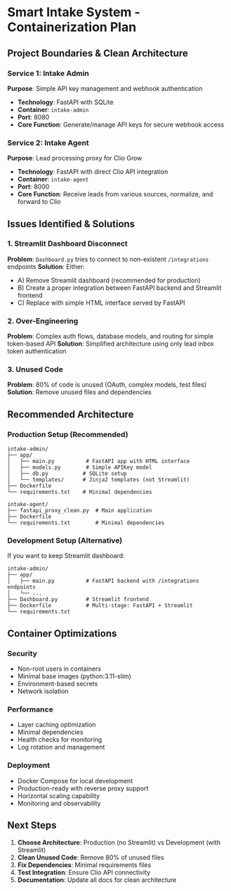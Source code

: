 # Smart Intake System - Containerization Plan

## Project Boundaries & Clean Architecture

### Service 1: Intake Admin
**Purpose**: Simple API key management and webhook authentication
- **Technology**: FastAPI with SQLite
- **Container**: `intake-admin`
- **Port**: 8080
- **Core Function**: Generate/manage API keys for secure webhook access

### Service 2: Intake Agent  
**Purpose**: Lead processing proxy for Clio Grow
- **Technology**: FastAPI with direct Clio API integration
- **Container**: `intake-agent` 
- **Port**: 8000
- **Core Function**: Receive leads from various sources, normalize, and forward to Clio

## Issues Identified & Solutions

### 1. Streamlit Dashboard Disconnect
**Problem**: `Dashboard.py` tries to connect to non-existent `/integrations` endpoints
**Solution**: Either:
- A) Remove Streamlit dashboard (recommended for production)
- B) Create a proper integration between FastAPI backend and Streamlit frontend
- C) Replace with simple HTML interface served by FastAPI

### 2. Over-Engineering
**Problem**: Complex auth flows, database models, and routing for simple token-based API
**Solution**: Simplified architecture using only lead inbox token authentication

### 3. Unused Code
**Problem**: 80% of code is unused (OAuth, complex models, test files)
**Solution**: Remove unused files and dependencies

## Recommended Architecture

### Production Setup (Recommended)
```
intake-admin/
├── app/
│   ├── main.py          # FastAPI app with HTML interface
│   ├── models.py        # Simple APIKey model
│   ├── db.py           # SQLite setup
│   └── templates/      # Jinja2 templates (not Streamlit)
├── Dockerfile
└── requirements.txt    # Minimal dependencies

intake-agent/
├── fastapi_proxy_clean.py  # Main application
├── Dockerfile
└── requirements.txt        # Minimal dependencies
```

### Development Setup (Alternative)
If you want to keep Streamlit dashboard:
```
intake-admin/
├── app/
│   ├── main.py          # FastAPI backend with /integrations endpoints
│   └── ...
├── Dashboard.py         # Streamlit frontend  
├── Dockerfile           # Multi-stage: FastAPI + Streamlit
└── requirements.txt
```

## Container Optimizations

### Security
- Non-root users in containers
- Minimal base images (python:3.11-slim)
- Environment-based secrets
- Network isolation

### Performance  
- Layer caching optimization
- Minimal dependencies
- Health checks for monitoring
- Log rotation and management

### Deployment
- Docker Compose for local development
- Production-ready with reverse proxy support
- Horizontal scaling capability
- Monitoring and observability

## Next Steps

1. **Choose Architecture**: Production (no Streamlit) vs Development (with Streamlit)
2. **Clean Unused Code**: Remove 80% of unused files
3. **Fix Dependencies**: Minimal requirements files
4. **Test Integration**: Ensure Clio API connectivity
5. **Documentation**: Update all docs for clean architecture
